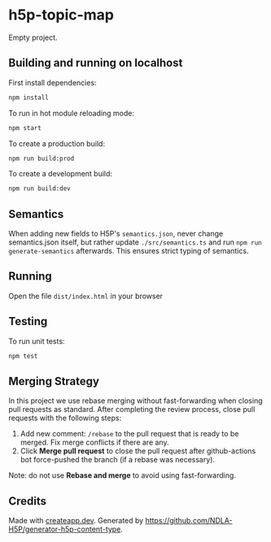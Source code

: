 # h5p-topic-map

Empty project.

## Building and running on localhost

First install dependencies:

```sh
npm install
```

To run in hot module reloading mode:

```sh
npm start
```

To create a production build:

```sh
npm run build:prod
```

To create a development build:

```sh
npm run build:dev
```

## Semantics

When adding new fields to H5P's `semantics.json`, never change semantics.json itself, but rather update `./src/semantics.ts` and run `npm run generate-semantics` afterwards. This ensures strict typing of semantics.

## Running

Open the file `dist/index.html` in your browser

## Testing

To run unit tests:

```sh
npm test
```

## Merging Strategy

In this project we use rebase merging without fast-forwarding when closing pull requests as standard. After completing the review process, close pull requests with the following steps:

1. Add new comment: `/rebase` to the pull request that is ready to be merged. Fix merge conflicts if there are any.
2. Click **Merge pull request** to close the pull request after github-actions bot force-pushed the branch (if a rebase was necessary).

Note: do not use **Rebase and merge** to avoid using fast-forwarding.

## Credits

Made with [createapp.dev](https://createapp.dev/). Generated by <https://github.com/NDLA-H5P/generator-h5p-content-type>.
